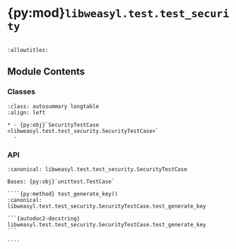 # {py:mod}`libweasyl.test.test_security`

```{py:module} libweasyl.test.test_security
```

```{autodoc2-docstring} libweasyl.test.test_security
:allowtitles:
```

## Module Contents

### Classes

````{list-table}
:class: autosummary longtable
:align: left

* - {py:obj}`SecurityTestCase <libweasyl.test.test_security.SecurityTestCase>`
  -
````

### API

`````{py:class} SecurityTestCase(methodName='runTest')
:canonical: libweasyl.test.test_security.SecurityTestCase

Bases: {py:obj}`unittest.TestCase`

````{py:method} test_generate_key()
:canonical: libweasyl.test.test_security.SecurityTestCase.test_generate_key

```{autodoc2-docstring} libweasyl.test.test_security.SecurityTestCase.test_generate_key
```

````

`````
